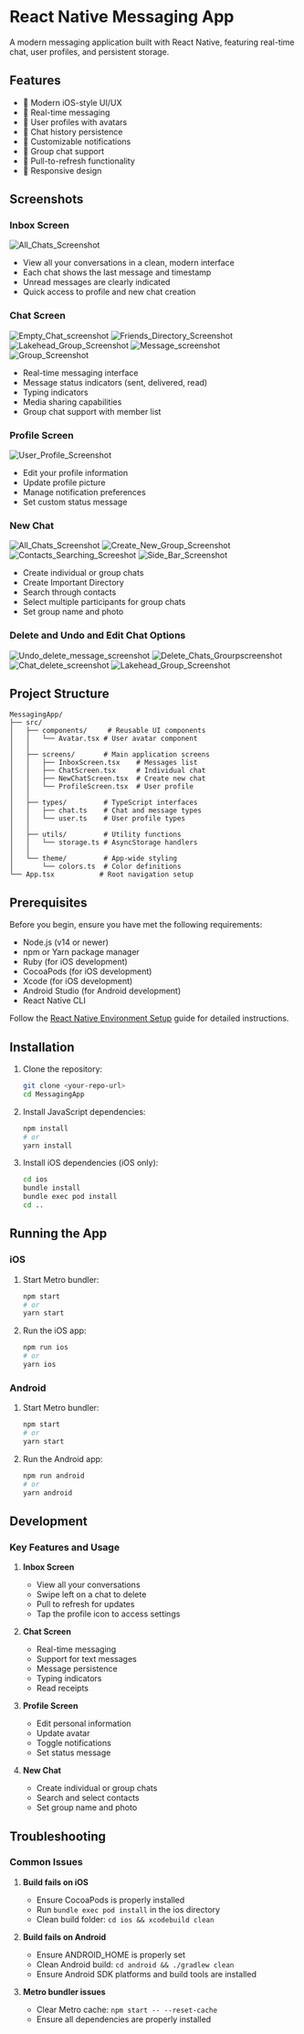 # React Native Messaging App

A modern messaging application built with React Native, featuring real-time chat, user profiles, and persistent storage.

## Features

- 📱 Modern iOS-style UI/UX
- 💬 Real-time messaging
- 👤 User profiles with avatars
- 📝 Chat history persistence
- 🔔 Customizable notifications
- 👥 Group chat support
- 🔄 Pull-to-refresh functionality
- 📱 Responsive design

## Screenshots

### Inbox Screen

![All_Chats_Screenshot](https://github.com/user-attachments/assets/7e4414d5-93ae-47ad-9ec5-011a1a7553ba)

- View all your conversations in a clean, modern interface
- Each chat shows the last message and timestamp
- Unread messages are clearly indicated
- Quick access to profile and new chat creation

### Chat Screen
![Empty_Chat_screenshot](https://github.com/user-attachments/assets/58255fc4-95a0-443d-905b-c47180930849)
![Friends_Directory_Screenshot](https://github.com/user-attachments/assets/2cf65cbe-5199-48a9-b025-14fcc8202c30)
![Lakehead_Group_Screenshot](https://github.com/user-attachments/assets/daf627fd-2365-45ec-b4bc-8b72bb9d6c12)
![Message_screenshot](https://github.com/user-attachments/assets/c66b7d29-75ed-4a41-82ad-10190ae0bc13)
![Group_Screenshot](https://github.com/user-attachments/assets/f04ab681-5d50-41c1-8c59-2e9b268f9f70)

- Real-time messaging interface
- Message status indicators (sent, delivered, read)
- Typing indicators
- Media sharing capabilities
- Group chat support with member list

### Profile Screen
![User_Profile_Screenshot](https://github.com/user-attachments/assets/26e546a2-68c6-42e8-8ab9-ef1097e0ed02)

- Edit your profile information
- Update profile picture
- Manage notification preferences
- Set custom status message

### New Chat
![All_Chats_Screenshot](https://github.com/user-attachments/assets/d55d80af-e6a2-419f-85c8-80a6ad352b21)
![Create_New_Group_Screenshot](https://github.com/user-attachments/assets/933b6a84-bc02-4af2-a583-d480940bea85)
![Contacts_Searching_Screeshot](https://github.com/user-attachments/assets/3b841411-c2ec-4903-ab7a-85e773b1c725)
![Side_Bar_Screenshot](https://github.com/user-attachments/assets/265a7b07-7974-4c0b-b089-b0e07e15de58)


- Create individual or group chats
- Create Important Directory
- Search through contacts
- Select multiple participants for group chats
- Set group name and photo

### Delete and Undo and Edit Chat Options

![Undo_delete_message_screenshot](https://github.com/user-attachments/assets/a8e0d395-194b-4525-a075-b57a60d9cc9e)
![Delete_Chats_Grourpscreenshot](https://github.com/user-attachments/assets/34917f2d-0a9e-49de-ba34-5b58e8e300b7)
![Chat_delete_screenshot](https://github.com/user-attachments/assets/88ff23cd-c71e-416f-8603-d4571d0d9ac7)
![Lakehead_Group_Screenshot](https://github.com/user-attachments/assets/6c0aa762-0363-41b6-93e0-77356ca89365)


## Project Structure

```
MessagingApp/
├── src/
│   ├── components/     # Reusable UI components
│   │   └── Avatar.tsx # User avatar component
│   │   
│   ├── screens/       # Main application screens
│   │   ├── InboxScreen.tsx    # Messages list
│   │   ├── ChatScreen.tsx     # Individual chat
│   │   ├── NewChatScreen.tsx  # Create new chat
│   │   └── ProfileScreen.tsx  # User profile
│   │   
│   ├── types/         # TypeScript interfaces
│   │   ├── chat.ts    # Chat and message types
│   │   └── user.ts    # User profile types
│   │   
│   ├── utils/         # Utility functions
│   │   └── storage.ts # AsyncStorage handlers
│   │   
│   └── theme/         # App-wide styling
│       └── colors.ts  # Color definitions
└── App.tsx           # Root navigation setup
```

## Prerequisites

Before you begin, ensure you have met the following requirements:

- Node.js (v14 or newer)
- npm or Yarn package manager
- Ruby (for iOS development)
- CocoaPods (for iOS development)
- Xcode (for iOS development)
- Android Studio (for Android development)
- React Native CLI

Follow the [React Native Environment Setup](https://reactnative.dev/docs/environment-setup) guide for detailed instructions.

## Installation

1. Clone the repository:
   ```sh
   git clone <your-repo-url>
   cd MessagingApp
   ```

2. Install JavaScript dependencies:
   ```sh
   npm install
   # or
   yarn install
   ```

3. Install iOS dependencies (iOS only):
   ```sh
   cd ios
   bundle install
   bundle exec pod install
   cd ..
   ```

## Running the App

### iOS

1. Start Metro bundler:
   ```sh
   npm start
   # or
   yarn start
   ```

2. Run the iOS app:
   ```sh
   npm run ios
   # or
   yarn ios
   ```

### Android

1. Start Metro bundler:
   ```sh
   npm start
   # or
   yarn start
   ```

2. Run the Android app:
   ```sh
   npm run android
   # or
   yarn android
   ```

## Development

### Key Features and Usage

1. **Inbox Screen**
   - View all your conversations
   - Swipe left on a chat to delete
   - Pull to refresh for updates
   - Tap the profile icon to access settings

2. **Chat Screen**
   - Real-time messaging
   - Support for text messages
   - Message persistence
   - Typing indicators
   - Read receipts

3. **Profile Screen**
   - Edit personal information
   - Update avatar
   - Toggle notifications
   - Set status message

4. **New Chat**
   - Create individual or group chats
   - Search and select contacts
   - Set group name and photo

## Troubleshooting

### Common Issues

1. **Build fails on iOS**
   - Ensure CocoaPods is properly installed
   - Run `bundle exec pod install` in the ios directory
   - Clean build folder: `cd ios && xcodebuild clean`

2. **Build fails on Android**
   - Ensure ANDROID_HOME is properly set
   - Clean Android build: `cd android && ./gradlew clean`
   - Ensure Android SDK platforms and build tools are installed

3. **Metro bundler issues**
   - Clear Metro cache: `npm start -- --reset-cache`
   - Ensure all dependencies are properly installed
